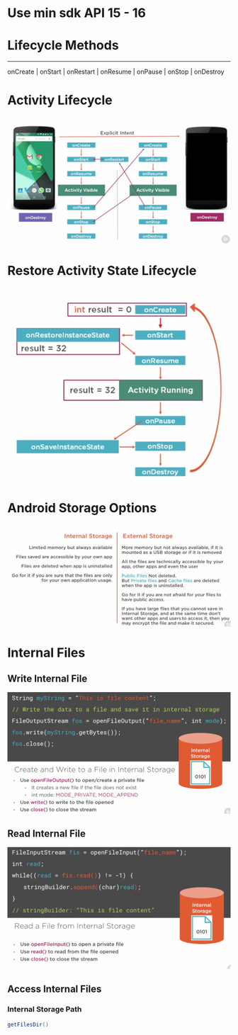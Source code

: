 # Use min sdk API 15 - 16


# Lifecycle Methods
---
onCreate | onStart | onRestart | onResume | onPause | onStop  | onDestroy 

# Activity Lifecycle

![Activity Lifecycle](images/androidActivityLifecycle.png)

# Restore Activity State Lifecycle

![Restore Activity State Lifecycle](images/androidRestoreState.png)

# Android Storage Options

![Storage Options](images/androidStorageOptions.png)

# Internal Files

## Write Internal File

![Write Internal File](images/androidWriteInternalFile.png)

## Read Internal File

![Read Internal File](images/androidReadInternalFile.png)

## Access Internal Files

### Internal Storage Path
   ```java
   getFilesDir()
   ```
   
